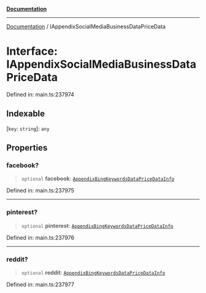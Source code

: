 [**Documentation**](../README.md)

***

[Documentation](../README.md) / IAppendixSocialMediaBusinessDataPriceData

# Interface: IAppendixSocialMediaBusinessDataPriceData

Defined in: main.ts:237974

## Indexable

\[`key`: `string`\]: `any`

## Properties

### facebook?

> `optional` **facebook**: [`AppendixBingKeywordsDataPriceDataInfo`](../classes/AppendixBingKeywordsDataPriceDataInfo.md)

Defined in: main.ts:237975

***

### pinterest?

> `optional` **pinterest**: [`AppendixBingKeywordsDataPriceDataInfo`](../classes/AppendixBingKeywordsDataPriceDataInfo.md)

Defined in: main.ts:237976

***

### reddit?

> `optional` **reddit**: [`AppendixBingKeywordsDataPriceDataInfo`](../classes/AppendixBingKeywordsDataPriceDataInfo.md)

Defined in: main.ts:237977
